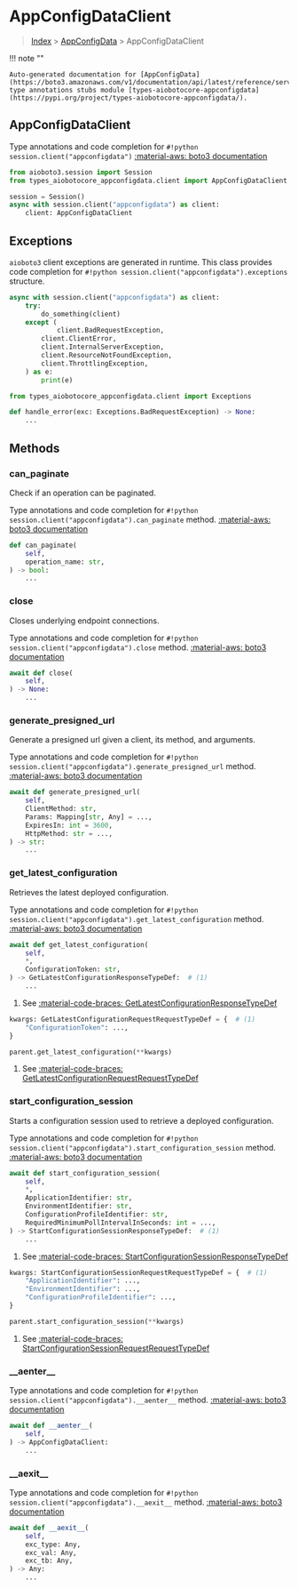 # AppConfigDataClient

> [Index](../README.md) > [AppConfigData](./README.md) > AppConfigDataClient

!!! note ""

    Auto-generated documentation for [AppConfigData](https://boto3.amazonaws.com/v1/documentation/api/latest/reference/services/appconfigdata.html#AppConfigData)
    type annotations stubs module [types-aiobotocore-appconfigdata](https://pypi.org/project/types-aiobotocore-appconfigdata/).

## AppConfigDataClient

Type annotations and code completion for `#!python session.client("appconfigdata")`
[:material-aws: boto3 documentation](https://boto3.amazonaws.com/v1/documentation/api/latest/reference/services/appconfigdata.html#AppConfigData.Client)

```python title="Usage example"
from aioboto3.session import Session
from types_aiobotocore_appconfigdata.client import AppConfigDataClient

session = Session()
async with session.client("appconfigdata") as client:
    client: AppConfigDataClient
```

## Exceptions


`aioboto3` client exceptions are generated in runtime.
This class provides code completion for `#!python session.client("appconfigdata").exceptions` structure.

```python title="Usage example"
async with session.client("appconfigdata") as client:
    try:
        do_something(client)
    except (
            client.BadRequestException,
        client.ClientError,
        client.InternalServerException,
        client.ResourceNotFoundException,
        client.ThrottlingException,
    ) as e:
        print(e)
```

```python title="Type checking example"
from types_aiobotocore_appconfigdata.client import Exceptions

def handle_error(exc: Exceptions.BadRequestException) -> None:
    ...
```


## Methods


### can\_paginate

Check if an operation can be paginated.

Type annotations and code completion for `#!python session.client("appconfigdata").can_paginate` method.
[:material-aws: boto3 documentation](https://boto3.amazonaws.com/v1/documentation/api/latest/reference/services/appconfigdata.html#AppConfigData.Client.can_paginate)

```python title="Method definition"
def can_paginate(
    self,
    operation_name: str,
) -> bool:
    ...
```


### close

Closes underlying endpoint connections.

Type annotations and code completion for `#!python session.client("appconfigdata").close` method.
[:material-aws: boto3 documentation](https://boto3.amazonaws.com/v1/documentation/api/latest/reference/services/appconfigdata.html#AppConfigData.Client.close)

```python title="Method definition"
await def close(
    self,
) -> None:
    ...
```


### generate\_presigned\_url

Generate a presigned url given a client, its method, and arguments.

Type annotations and code completion for `#!python session.client("appconfigdata").generate_presigned_url` method.
[:material-aws: boto3 documentation](https://boto3.amazonaws.com/v1/documentation/api/latest/reference/services/appconfigdata.html#AppConfigData.Client.generate_presigned_url)

```python title="Method definition"
await def generate_presigned_url(
    self,
    ClientMethod: str,
    Params: Mapping[str, Any] = ...,
    ExpiresIn: int = 3600,
    HttpMethod: str = ...,
) -> str:
    ...
```


### get\_latest\_configuration

Retrieves the latest deployed configuration.

Type annotations and code completion for `#!python session.client("appconfigdata").get_latest_configuration` method.
[:material-aws: boto3 documentation](https://boto3.amazonaws.com/v1/documentation/api/latest/reference/services/appconfigdata.html#AppConfigData.Client.get_latest_configuration)

```python title="Method definition"
await def get_latest_configuration(
    self,
    *,
    ConfigurationToken: str,
) -> GetLatestConfigurationResponseTypeDef:  # (1)
    ...
```

1. See [:material-code-braces: GetLatestConfigurationResponseTypeDef](./type_defs.md#getlatestconfigurationresponsetypedef) 


```python title="Usage example with kwargs"
kwargs: GetLatestConfigurationRequestRequestTypeDef = {  # (1)
    "ConfigurationToken": ...,
}

parent.get_latest_configuration(**kwargs)
```

1. See [:material-code-braces: GetLatestConfigurationRequestRequestTypeDef](./type_defs.md#getlatestconfigurationrequestrequesttypedef) 

### start\_configuration\_session

Starts a configuration session used to retrieve a deployed configuration.

Type annotations and code completion for `#!python session.client("appconfigdata").start_configuration_session` method.
[:material-aws: boto3 documentation](https://boto3.amazonaws.com/v1/documentation/api/latest/reference/services/appconfigdata.html#AppConfigData.Client.start_configuration_session)

```python title="Method definition"
await def start_configuration_session(
    self,
    *,
    ApplicationIdentifier: str,
    EnvironmentIdentifier: str,
    ConfigurationProfileIdentifier: str,
    RequiredMinimumPollIntervalInSeconds: int = ...,
) -> StartConfigurationSessionResponseTypeDef:  # (1)
    ...
```

1. See [:material-code-braces: StartConfigurationSessionResponseTypeDef](./type_defs.md#startconfigurationsessionresponsetypedef) 


```python title="Usage example with kwargs"
kwargs: StartConfigurationSessionRequestRequestTypeDef = {  # (1)
    "ApplicationIdentifier": ...,
    "EnvironmentIdentifier": ...,
    "ConfigurationProfileIdentifier": ...,
}

parent.start_configuration_session(**kwargs)
```

1. See [:material-code-braces: StartConfigurationSessionRequestRequestTypeDef](./type_defs.md#startconfigurationsessionrequestrequesttypedef) 

### \_\_aenter\_\_



Type annotations and code completion for `#!python session.client("appconfigdata").__aenter__` method.
[:material-aws: boto3 documentation](https://boto3.amazonaws.com/v1/documentation/api/latest/reference/services/appconfigdata.html#AppConfigData.Client.__aenter__)

```python title="Method definition"
await def __aenter__(
    self,
) -> AppConfigDataClient:
    ...
```


### \_\_aexit\_\_



Type annotations and code completion for `#!python session.client("appconfigdata").__aexit__` method.
[:material-aws: boto3 documentation](https://boto3.amazonaws.com/v1/documentation/api/latest/reference/services/appconfigdata.html#AppConfigData.Client.__aexit__)

```python title="Method definition"
await def __aexit__(
    self,
    exc_type: Any,
    exc_val: Any,
    exc_tb: Any,
) -> Any:
    ...
```





